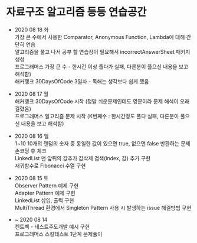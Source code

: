 # 자료구조 알고리즘 등등 연습공간

- 2020 08 18 화  
  가장 큰 수에서 사용한 Comparator, Anonymous Function, Lambda에 대해 간단히 연습  
  알고리즘을 풀고 나서 공부 할 연습장이 필요해서 incorrectAnswerSheet 패키지 생성  
  프로그래머스 가장 큰 수 - 한시간 이상 풀다가 실패, 다른분이 풀으신 내용을 보고 해석함)   
  해커랭크 30DaysOfCode 3일차 - 독해는 생각보다 쉽게 했음

- 2020 08 17 월  
  해커랭크 30DaysOfCode 시작 (정말 쉬운문제인데도 영문이라 문제 해석이 오래 걸렸음)  
  프로그래머스 알고리즘 문제 시작 (K번째수 : 한시간정도 풀다 실패, 다른분이 풀으신 내용을 보고 해석함)  

- 2020 08 16 일  
  1~10 10개의 랜덤의 숫자 중 동일한 값이 있으면 true, 없으면 false 반환하는 문제 손코딩 후 체크  
  LinkedList 맨 앞뒤의 값추가 값삭제 검색(index, 값) 추가 구현  
  재귀함수로 Fibonacci 수열 구현  
 
- 2020 08 15 토  
  Observer Pattern 예제 구현  
  Adapter Pattern 예제 구현  
  LinkedList 삽입, 출력 구현  
  MultiThread 환경에서 Singleton Pattern 사용 시 발생하는 issue 해결방법 구현  
  
- ~ 2020 08 14  
  켄트벡 - 테스트주도개발 예시 구현  
  프로그래머스 스킬테스트 1단계 문제풀이  
